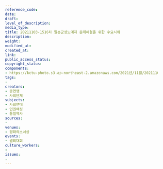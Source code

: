 ```yaml
---
reference_code: 
date: 
draft: 
level_of_description: 
media_type: 
title: 20211103-1516차 일본군성노예제 문제해결을 위한 수요시위
description: 
weight: 
modified_at: 
created_at: 
link: 
public_access_status: 
copyright_status: 
components:
- https://kctu-photo.s3.ap-northeast-2.amazonaws.com/2021년/11월/20211103-1516차+일본군성노예제+문제해결을+위한+수요시위/_1D20011.jpg
tags:
- 
creators:
- 총연맹
- 사회단체
subjects:
- 사회연대
- 인권여성
- 통일역사
sources:
- 
venues:
- 평화의소녀상
events:
- 결의대회
culture_workers:
- 
issues:
- 
---
```

